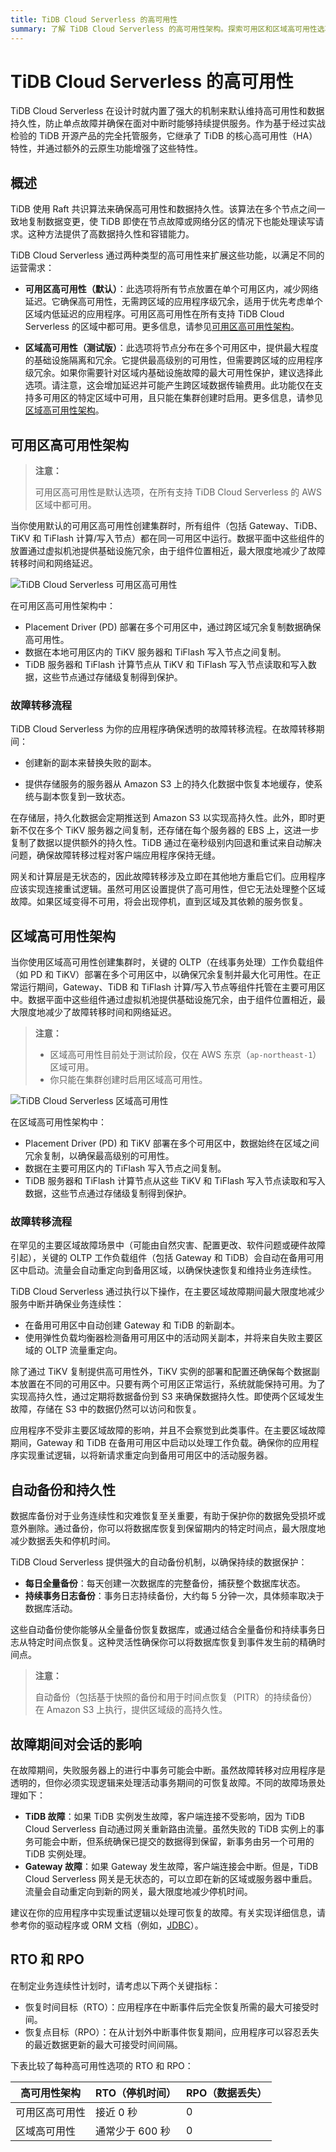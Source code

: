 ```yaml
---
title: TiDB Cloud Serverless 的高可用性
summary: 了解 TiDB Cloud Serverless 的高可用性架构。探索可用区和区域高可用性选项、自动备份、故障转移流程，以及 TiDB 如何确保数据持久性和业务连续性。
---
```


# TiDB Cloud Serverless 的高可用性

TiDB Cloud Serverless 在设计时就内置了强大的机制来默认维持高可用性和数据持久性，防止单点故障并确保在面对中断时能够持续提供服务。作为基于经过实战检验的 TiDB 开源产品的完全托管服务，它继承了 TiDB 的核心高可用性（HA）特性，并通过额外的云原生功能增强了这些特性。

## 概述

TiDB 使用 Raft 共识算法来确保高可用性和数据持久性。该算法在多个节点之间一致地复制数据变更，使 TiDB 即使在节点故障或网络分区的情况下也能处理读写请求。这种方法提供了高数据持久性和容错能力。

TiDB Cloud Serverless 通过两种类型的高可用性来扩展这些功能，以满足不同的运营需求：

- **可用区高可用性（默认）**：此选项将所有节点放置在单个可用区内，减少网络延迟。它确保高可用性，无需跨区域的应用程序级冗余，适用于优先考虑单个区域内低延迟的应用程序。可用区高可用性在所有支持 TiDB Cloud Serverless 的区域中都可用。更多信息，请参见[可用区高可用性架构](#可用区高可用性架构)。

- **区域高可用性（测试版）**：此选项将节点分布在多个可用区中，提供最大程度的基础设施隔离和冗余。它提供最高级别的可用性，但需要跨区域的应用程序级冗余。如果你需要针对区域内基础设施故障的最大可用性保护，建议选择此选项。请注意，这会增加延迟并可能产生跨区域数据传输费用。此功能仅在支持多可用区的特定区域中可用，且只能在集群创建时启用。更多信息，请参见[区域高可用性架构](#区域高可用性架构)。

## 可用区高可用性架构

> **注意：**
>
> 可用区高可用性是默认选项，在所有支持 TiDB Cloud Serverless 的 AWS 区域中都可用。

当你使用默认的可用区高可用性创建集群时，所有组件（包括 Gateway、TiDB、TiKV 和 TiFlash 计算/写入节点）都在同一可用区中运行。数据平面中这些组件的放置通过虚拟机池提供基础设施冗余，由于组件位置相近，最大限度地减少了故障转移时间和网络延迟。

![TiDB Cloud Serverless 可用区高可用性](https://docs-download.pingcap.com/media/images/docs/tidb-cloud/serverless-zonal-high-avaliability-aws.png)

在可用区高可用性架构中：

- Placement Driver (PD) 部署在多个可用区中，通过跨区域冗余复制数据确保高可用性。
- 数据在本地可用区内的 TiKV 服务器和 TiFlash 写入节点之间复制。
- TiDB 服务器和 TiFlash 计算节点从 TiKV 和 TiFlash 写入节点读取和写入数据，这些节点通过存储级复制得到保护。

### 故障转移流程

TiDB Cloud Serverless 为你的应用程序确保透明的故障转移流程。在故障转移期间：

- 创建新的副本来替换失败的副本。

- 提供存储服务的服务器从 Amazon S3 上的持久化数据中恢复本地缓存，使系统与副本恢复到一致状态。

在存储层，持久化数据会定期推送到 Amazon S3 以实现高持久性。此外，即时更新不仅在多个 TiKV 服务器之间复制，还存储在每个服务器的 EBS 上，这进一步复制了数据以提供额外的持久性。TiDB 通过在毫秒级别内回退和重试来自动解决问题，确保故障转移过程对客户端应用程序保持无缝。

网关和计算层是无状态的，因此故障转移涉及立即在其他地方重启它们。应用程序应该实现连接重试逻辑。虽然可用区设置提供了高可用性，但它无法处理整个区域故障。如果区域变得不可用，将会出现停机，直到区域及其依赖的服务恢复。

## 区域高可用性架构

当你使用区域高可用性创建集群时，关键的 OLTP（在线事务处理）工作负载组件（如 PD 和 TiKV）部署在多个可用区中，以确保冗余复制并最大化可用性。在正常运行期间，Gateway、TiDB 和 TiFlash 计算/写入节点等组件托管在主要可用区中。数据平面中这些组件通过虚拟机池提供基础设施冗余，由于组件位置相近，最大限度地减少了故障转移时间和网络延迟。

> **注意：**
>
> - 区域高可用性目前处于测试阶段，仅在 AWS 东京（`ap-northeast-1`）区域可用。
> - 你只能在集群创建时启用区域高可用性。

![TiDB Cloud Serverless 区域高可用性](https://docs-download.pingcap.com/media/images/docs/tidb-cloud/serverless-regional-high-avaliability-aws.png)

在区域高可用性架构中：

- Placement Driver (PD) 和 TiKV 部署在多个可用区中，数据始终在区域之间冗余复制，以确保最高级别的可用性。
- 数据在主要可用区内的 TiFlash 写入节点之间复制。
- TiDB 服务器和 TiFlash 计算节点从这些 TiKV 和 TiFlash 写入节点读取和写入数据，这些节点通过存储级复制得到保护。

### 故障转移流程

在罕见的主要区域故障场景中（可能由自然灾害、配置更改、软件问题或硬件故障引起），关键的 OLTP 工作负载组件（包括 Gateway 和 TiDB）会自动在备用可用区中启动。流量会自动重定向到备用区域，以确保快速恢复和维持业务连续性。

TiDB Cloud Serverless 通过执行以下操作，在主要区域故障期间最大限度地减少服务中断并确保业务连续性：

- 在备用可用区中自动创建 Gateway 和 TiDB 的新副本。
- 使用弹性负载均衡器检测备用可用区中的活动网关副本，并将来自失败主要区域的 OLTP 流量重定向。

除了通过 TiKV 复制提供高可用性外，TiKV 实例的部署和配置还确保每个数据副本放置在不同的可用区中。只要有两个可用区正常运行，系统就能保持可用。为了实现高持久性，通过定期将数据备份到 S3 来确保数据持久性。即使两个区域发生故障，存储在 S3 中的数据仍然可以访问和恢复。

应用程序不受非主要区域故障的影响，并且不会察觉到此类事件。在主要区域故障期间，Gateway 和 TiDB 在备用可用区中启动以处理工作负载。确保你的应用程序实现重试逻辑，以将新请求重定向到备用可用区中的活动服务器。

## 自动备份和持久性

数据库备份对于业务连续性和灾难恢复至关重要，有助于保护你的数据免受损坏或意外删除。通过备份，你可以将数据库恢复到保留期内的特定时间点，最大限度地减少数据丢失和停机时间。

TiDB Cloud Serverless 提供强大的自动备份机制，以确保持续的数据保护：

- **每日全量备份**：每天创建一次数据库的完整备份，捕获整个数据库状态。
- **持续事务日志备份**：事务日志持续备份，大约每 5 分钟一次，具体频率取决于数据库活动。

这些自动备份使你能够从全量备份恢复数据库，或通过结合全量备份和持续事务日志从特定时间点恢复。这种灵活性确保你可以将数据库恢复到事件发生前的精确时间点。

> **注意：**
>
> 自动备份（包括基于快照的备份和用于时间点恢复（PITR）的持续备份）在 Amazon S3 上执行，提供区域级的高持久性。

## 故障期间对会话的影响

在故障期间，失败服务器上的进行中事务可能会中断。虽然故障转移对应用程序是透明的，但你必须实现逻辑来处理活动事务期间的可恢复故障。不同的故障场景处理如下：

- **TiDB 故障**：如果 TiDB 实例发生故障，客户端连接不受影响，因为 TiDB Cloud Serverless 自动通过网关重新路由流量。虽然失败的 TiDB 实例上的事务可能会中断，但系统确保已提交的数据得到保留，新事务由另一个可用的 TiDB 实例处理。
- **Gateway 故障**：如果 Gateway 发生故障，客户端连接会中断。但是，TiDB Cloud Serverless 网关是无状态的，可以立即在新的区域或服务器中重启。流量会自动重定向到新的网关，最大限度地减少停机时间。

建议在你的应用程序中实现重试逻辑以处理可恢复的故障。有关实现详细信息，请参考你的驱动程序或 ORM 文档（例如，[JDBC](https://dev.mysql.com/doc/connector-j/en/connector-j-config-failover.html)）。

## RTO 和 RPO

在制定业务连续性计划时，请考虑以下两个关键指标：

- 恢复时间目标（RTO）：应用程序在中断事件后完全恢复所需的最大可接受时间。
- 恢复点目标（RPO）：在从计划外中断事件恢复期间，应用程序可以容忍丢失的最近数据更新的最大可接受时间间隔。

下表比较了每种高可用性选项的 RTO 和 RPO：

| 高可用性架构 | RTO（停机时间） | RPO（数据丢失） |
|--------------------------------|-------------------------------|-----------------|
| 可用区高可用性 | 接近 0 秒 | 0 |
| 区域高可用性 | 通常少于 600 秒 | 0 |
